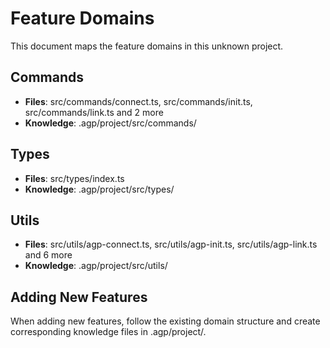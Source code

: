 # Feature Domains

This document maps the feature domains in this unknown project.


## Commands
- **Files**: src/commands/connect.ts, src/commands/init.ts, src/commands/link.ts and 2 more
- **Knowledge**: .agp/project/src/commands/

## Types
- **Files**: src/types/index.ts
- **Knowledge**: .agp/project/src/types/

## Utils
- **Files**: src/utils/agp-connect.ts, src/utils/agp-init.ts, src/utils/agp-link.ts and 6 more
- **Knowledge**: .agp/project/src/utils/


## Adding New Features
When adding new features, follow the existing domain structure and create corresponding knowledge files in .agp/project/.
